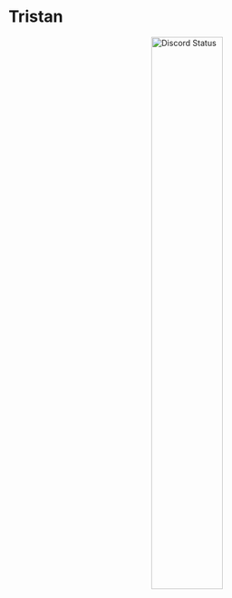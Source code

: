 # Tristan

<a href="https://discord.com/users/771317042653167627" target="_blank">
	<img width="50%" align="right" alt="Discord Status" src="https://lanyard.cnrad.dev/api/771317042653167627?bg=1f1f1f&borderRadius=5px">
</a>
